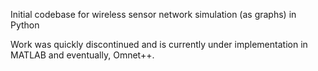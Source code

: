 Initial codebase for wireless sensor network simulation (as graphs) in Python

Work was quickly discontinued and is currently under implementation in MATLAB and eventually, Omnet++.
